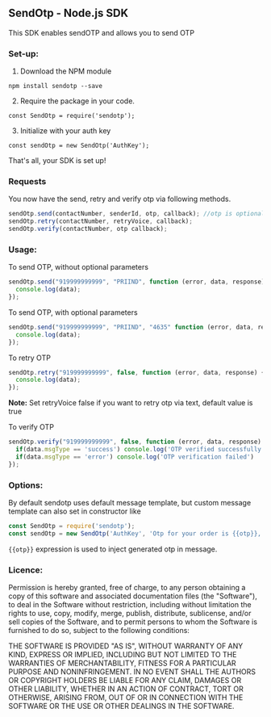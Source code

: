 ## SendOtp - Node.js SDK

This SDK enables sendOTP and allows you to send OTP

### Set-up:

1. Download the NPM module
```
npm install sendotp --save
```
2. Require the package in your code.
```
const SendOtp = require('sendotp');
```
3. Initialize with your auth key
```
const sendOtp = new SendOtp('AuthKey');
```
That's all, your SDK is set up!

### Requests

You now have the send, retry and verify otp via following methods.
```javascript
sendOtp.send(contactNumber, senderId, otp, callback); //otp is optional if not sent it'll be generated automatically
sendOtp.retry(contactNumber, retryVoice, callback);
sendOtp.verify(contactNumber, otp callback);
```

### Usage:

To send OTP, without optional parameters
```javascript
sendOtp.send("919999999999", "PRIIND", function (error, data, response) {
  console.log(data);
});
```

To send OTP, with optional parameters
```javascript
sendOtp.send("919999999999", "PRIIND", "4635" function (error, data, response) {
  console.log(data);
});
```

To retry OTP
```javascript
sendOtp.retry("919999999999", false, function (error, data, response) {
  console.log(data);
});
```
**Note:** Set retryVoice false if you want to retry otp via text, default value is true

To verify OTP
```javascript
sendOtp.verify("919999999999", false, function (error, data, response) {
  if(data.msgType == 'success') console.log('OTP verified successfully')
  if(data.msgType == 'error') console.log('OTP verification failed')
});
```

### Options:

By default sendotp uses default message template, but custom message template can also set in constructor like
```javascript
const SendOtp = require('sendotp');
const sendOtp = new SendOtp('AuthKey', 'Otp for your order is {{otp}}, please do not share it with anybody');
```

`{{otp}}` expression is used to inject generated otp in message.

### Licence:

Permission is hereby granted, free of charge, to any person obtaining a copy of this software and associated documentation files (the "Software"), to deal in the Software without restriction, including without limitation the rights to use, copy, modify, merge, publish, distribute, sublicense, and/or sell copies of the Software, and to permit persons to whom the Software is furnished to do so, subject to the following conditions:

THE SOFTWARE IS PROVIDED "AS IS", WITHOUT WARRANTY OF ANY KIND, EXPRESS OR IMPLIED, INCLUDING BUT NOT LIMITED TO THE WARRANTIES OF MERCHANTABILITY, FITNESS FOR A PARTICULAR PURPOSE AND NONINFRINGEMENT. IN NO EVENT SHALL THE AUTHORS OR COPYRIGHT HOLDERS BE LIABLE FOR ANY CLAIM, DAMAGES OR OTHER LIABILITY, WHETHER IN AN ACTION OF CONTRACT, TORT OR OTHERWISE, ARISING FROM, OUT OF OR IN CONNECTION WITH THE SOFTWARE OR THE USE OR OTHER DEALINGS IN THE SOFTWARE.

